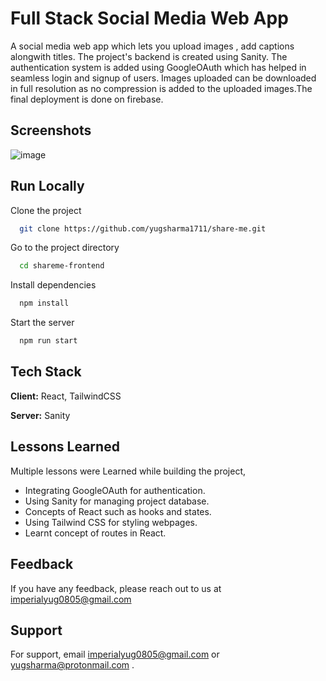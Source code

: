 
# Full Stack Social Media Web App

A social media web app which lets you upload images , add captions alongwith titles.
The project's backend is created using Sanity. The authentication system is added using GoogleOAuth which has helped in seamless login and signup of users. Images uploaded can be downloaded in full resolution as no compression is added to the uploaded images.The final deployment is done on firebase.
## Screenshots

![image](https://user-images.githubusercontent.com/75081002/209622839-e25aeecc-7d2a-47d0-bd9a-defa9eff260e.png)

## Run Locally

Clone the project

```bash
  git clone https://github.com/yugsharma1711/share-me.git
```

Go to the project directory

```bash
  cd shareme-frontend
```

Install dependencies

```bash
  npm install
```

Start the server

```bash
  npm run start
```


## Tech Stack

**Client:** React, TailwindCSS

**Server:** Sanity


## Lessons Learned

Multiple lessons were Learned while building the project,  

* Integrating GoogleOAuth for authentication.
* Using Sanity for managing project database. 
* Concepts of React such as hooks and states.
* Using Tailwind CSS for styling webpages.
* Learnt concept of routes in React.

## Feedback

If you have any feedback, please reach out to us at imperialyug0805@gmail.com


## Support

For support, email imperialyug0805@gmail.com or yugsharma@protonmail.com .


